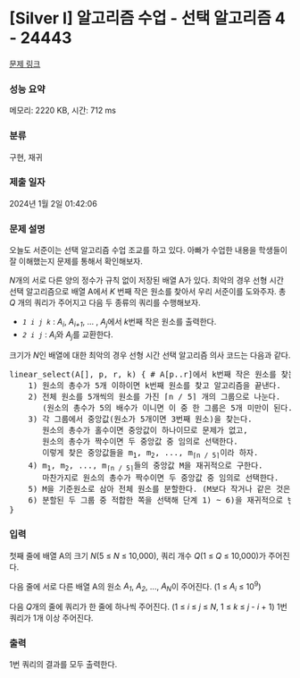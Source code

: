 # [Silver I] 알고리즘 수업 - 선택 알고리즘 4 - 24443 

[문제 링크](https://www.acmicpc.net/problem/24443) 

### 성능 요약

메모리: 2220 KB, 시간: 712 ms

### 분류

구현, 재귀

### 제출 일자

2024년 1월 2일 01:42:06

### 문제 설명

<p>오늘도 서준이는 선택 알고리즘 수업 조교를 하고 있다. 아빠가 수업한 내용을 학생들이 잘 이해했는지 문제를 통해서 확인해보자.</p>

<p><i>N</i>개의 서로 다른 양의 정수가 규칙 없이 저장된 배열 A가 있다. 최악의 경우 선형 시간 선택 알고리즘으로 배열 A에서 <em>K</em><i> </i>번째 작은 원소를 찾아서 우리 서준이를 도와주자. 총 <em>Q</em> 개의 쿼리가 주어지고 다음 두 종류의 쿼리를 수행해보자.</p>

<ul>
	<li><code><em>1</em> <em>i j k</em></code> : <em>A<sub>i</sub></em>, <em>A<sub>i+1</sub></em>, ... , <em>A<sub>j</sub></em>에서 <em>k</em>번째 작은 원소를 출력한다.</li>
	<li><code><em>2</em> <em>i j</em></code> : <em>A<sub>i</sub></em>와 <em>A<sub>j</sub></em>를 교환한다.</li>
</ul>

<p>크기가 <em>N</em>인 배열에 대한 최악의 경우 선형 시간 선택 알고리즘 의사 코드는 다음과 같다.</p>

<pre>linear_select(A[], p, r, k) { # A[p..r]에서 k번째 작은 원소를 찾는다.
    1) 원소의 총수가 5개 이하이면 k번째 원소를 찾고 알고리즘을 끝낸다.
    2) 전체 원소를 5개씩의 원소를 가진 ⌈n / 5⌉ 개의 그룹으로 나눈다.
       (원소의 총수가 5의 배수가 이니면 이 중 한 그룹은 5개 미만이 된다.)
    3) 각 그룹에서 중앙값(원소가 5개이면 3번째 원소)을 찾는다.
       원소의 총수가 홀수이면 중앙값이 하나이므로 문제가 없고,
       원소의 총수가 짝수이면 두 중앙값 중 임의로 선택한다.
       이렇게 찾은 중앙값들을 m<sub>1</sub>, m<sub>2</sub>, ..., m<sub>⌈n / 5⌉</sub>이라 하자.
    4) m<sub>1</sub>, m<sub>2</sub>, ..., m<sub>⌈n / 5⌉</sub>들의 중앙값 M을 재귀적으로 구한다.
       마찬가지로 원소의 총수가 짝수이면 두 중앙값 중 임의로 선택한다.
    5) M을 기준원소로 삼아 전체 원소를 분할한다. (M보다 작거나 같은 것은 M의 왼쪽에, M보다 큰 것은 M의 오른쪽에 오도록 한다.)
    6) 분할된 두 그룹 중 적합한 쪽을 선택해 단계 1) ~ 6)을 재귀적으로 반복한다.
}
</pre>

### 입력 

 <p>첫째 줄에 배열 A의 크기 <em>N</em>(5 ≤ <em>N</em> ≤ 10,000), 쿼리 개수 <em>Q</em>(1 ≤ <em>Q</em> ≤ 10,000)가 주어진다.</p>

<p>다음 줄에 서로 다른 배열 A의 원소 <em>A<sub>1</sub></em>, <em>A<sub>2</sub></em>, ..., <em>A<sub>N</sub></em>이 주어진다. (1 ≤ <em>A<sub>i</sub></em> ≤ 10<sup>9</sup>)</p>

<p>다음 <em>Q</em>개의 줄에 쿼리가 한 줄에 하나씩 주어진다. (1 ≤ <em>i</em> ≤ <em>j</em> ≤ <em>N</em>, 1 ≤ <em>k</em> ≤ <em>j</em> - <em>i</em> + 1) 1번 쿼리가 1개 이상 주어진다.</p>

### 출력 

 <p>1번 쿼리의 결과를 모두 출력한다.</p>

